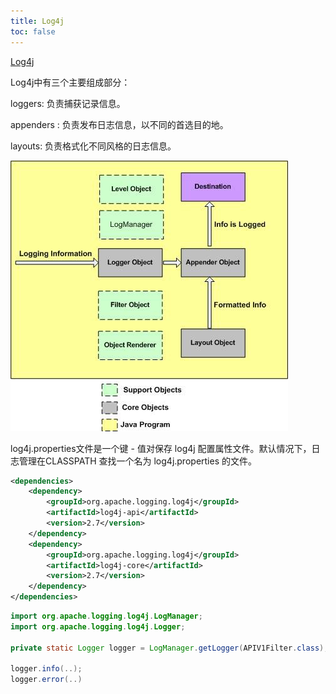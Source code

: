 ```yaml
---
title: Log4j
toc: false
---
```


[Log4j](https://logging.apache.org/log4j/2.x/)

Log4j中有三个主要组成部分：

	
	
loggers: 负责捕获记录信息。
	
	
	
appenders : 负责发布日志信息，以不同的首选目的地。
	
	
	
layouts: 负责格式化不同风格的日志信息。

![](figures/log4j.jpg)


log4j.properties文件是一个键 - 值对保存 log4j 配置属性文件。默认情况下，日志管理在CLASSPATH 查找一个名为 log4j.properties 的文件。


```xml
<dependencies>  
    <dependency>  
        <groupId>org.apache.logging.log4j</groupId>  
        <artifactId>log4j-api</artifactId>  
        <version>2.7</version>  
    </dependency>  
    <dependency>  
        <groupId>org.apache.logging.log4j</groupId>  
        <artifactId>log4j-core</artifactId>  
        <version>2.7</version>  
    </dependency>  
</dependencies>
```

```java
import org.apache.logging.log4j.LogManager;
import org.apache.logging.log4j.Logger;

private static Logger logger = LogManager.getLogger(APIV1Filter.class);

logger.info(..);
logger.error(..)
```